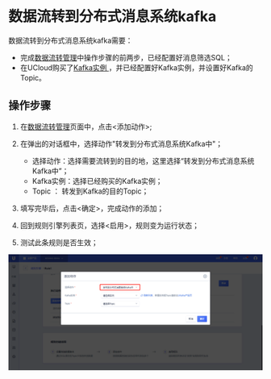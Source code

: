 # 数据流转到分布式消息系统kafka
数据流转到分布式消息系统kafka需要：
- 完成[数据流转管理](/iot/uiot-core/console_guide/ruleengine/data_forwarding)中操作步骤的前两步，已经配置好消息筛选SQL；
- 在UCloud购买了[Kafka实例 ](https://console.ucloud.cn/ukafka/ukafka)，并已经配置好Kafka实例，并设置好Kafka的Topic。


## 操作步骤

1. 在[数据流转管理](/iot/uiot-core/console_guide/ruleengine/data_forwarding)页面中，点击<添加动作>;
2. 在弹出的对话框中，选择动作"转发到分布式消息系统Kafka中"；

   - 选择动作：选择需要流转到的目的地，这里选择“转发到分布式消息系统Kafka中”；
   - Kafka实例：选择已经购买的Kafka实例；
   - Topic ： 转发到Kafka的目的Topic；
   
3. 填写完毕后，点击<确定>，完成动作的添加；
4. 回到规则引擎列表页，选择<启用>，规则变为运行状态；
5. 测试此条规则是否生效；


![转发到Kafka中](/images/转发到Kafka中.png)



